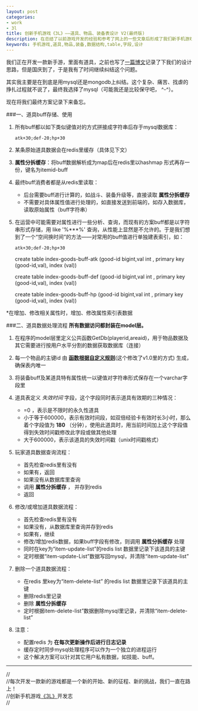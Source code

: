 ```yaml
---
layout: post
categories:
- work 
- 3l
title: 创新手机游戏《3L》——道具、物品、装备表设计 V2(最终版)
description: 在总结了以前游戏开发的经验和参考了网上的一些文章后形成了我们新手机游戏的物品数据表（或道具表、装备表）设计方案。
keywords: 手机游戏,道具,物品,装备,数据结构,table,字段,设计
---
```



我们正在开发一款新手游，里面有道具，之前也写了[一篇博文][link1]记录了下我们的设计思路，但是国庆到了，于是我有了时间继续纠结这个问题。

其实我主要是在到底是用mysql还是mongodb上纠结。这个复杂、痛苦、找虐的挣扎过程就不说了，最终我选择了mysql（可能我还是比较保守吧， ^-^）。

现在将我们最终方案记录下来备忘。

###一、道具buff存储、使用
1. 所有buff都以如下类似键值对的方式拼接成字符串后存于mysql数据库：

	`atk+30;def-20;hp+30`
2. 某条原始道具数据会在redis里缓存（具体见下文）
3. **属性分拆缓存**：将buff数据解析成为map后在redis里以hashmap 形式再存一份，键名为itemid-buff
4. 最终buff消费者都是从redis里读取：
	* 后台需要buff进行计算的，如战斗、装备升级等，直接读取 **属性分拆缓存**  
	* 不需要对具体属性值进行处理的，如直接发送到前端的，如存入数据库，读取原始属性（buff字符串）  
5. 在运营中可能需要对属性进行一些分析、查询，而现有的方案buff都是以字符串形式存储，用 like '%***%' 查询，从性能上显然是不允许的。于是我们想到了一个“空间换时间”的方法——对常用的buff值进行单独建表索引，如：
	
	`atk+30;def-20;hp+30`

	create table index-goods-buff-atk (good-id bigint,val int , primary key (good-id,val), index (val))

	create table index-goods-buff-def (good-id bigint,val int , primary key (good-id,val), index (val))

	create table index-goods-buff-hp (good-id bigint,val int , primary key (good-id,val), index (val))

*在增加、修改相关属性时，增加、修改属性索引表数据

###二、道具数据处理流程
**所有数据访问都封装在model层。**

1. 在程序的model层里定义公共函数GetDb(playerid,areaid)，用于物品数据及其它需要进行按用户水平分割的数据获取数据库（连接）  
2. 每一个物品的主键id 由 **[函数根据自定义规则][link2]**(这个修改了v1.0里的方式) 生成，确保表内唯一  
3. 将装备buff及某道具特有属性统一以键值对字符串形式保存在一个varchar字段里  
4. 道具表定义 *失效时间* 字段，这个字段同时表示道具有效期的三种情况：  
    * =0 ，表示是不限时的永久性道具  
    * 小于等于600000，表示有效时间段，如双倍经验卡有效时长3小时，那么着个字段值为 **180** （分钟），使用此道具时，用当前时间加上这个字段值得到失效时间戳修改此字段或做其他处理  
    * 大于600000，表示该道具的失效时间戳（unix时间戳格式）  
5. 玩家道具数据查询流程：  
    * 首先检查redis里有没有  
    * 如果有，返回  
    * 如果没有从数据库里查询  
	* 调用 **属性分拆缓存** ， 并存到redis  
	* 返回

6. 修改/或增加道具数据流程：  
    * 首先检查redis里有没有  
    * 如果没有，从数据库里查询并存到redis  
    * 如果有，继续  
    * 修改/增加redis数据，如果buff字段有修改，则调用 **属性分拆缓存** 处理
	* 同时在key为“item-update-list”的redis list 数据里记录下该道具的主键  
    * 定时根据“item-update-List”数据写回mysql，并清除“item-update-list”

7. 删除一个道具数据流程：  
    * 在redis 里key为“item-delete-list” 的redis list 数据里记录下该道具的主键  
    * 删除redis里记录  
	* 删除 **属性分拆缓存**   
    * 定时根据item-delete-list”数据删除mysql里记录，并清除“item-delete-list”  

8. 注意：  
    * 配置redis 为 **在每次更新操作后进行日志记录**  
    * 缓存定时同步mysql处理程序可以作为一个独立的进程运行
    * 这个解决方案可以针对其它用户私有数据，如技能、buff。




------
//  
//每次开发一款新的游戏都是一个新的开始、新的征程、新的挑战，我们一直在路上！  
//创新手机游戏[《3L》][link3l]开发志  
//  

[link3l]: http://blog.5d13.cn/3l.html"创新手游3L"
[link1]: http://blog.5d13.cn/work/2013/09/24/lulala-goodstable-design.html "RPG手机游戏道具、物品、装备表设计"
[link2]: http://blog.5d13.cn/work/3l/2013/10/15/table-primary-key-desing.html "手机游戏数据表主键设计"

